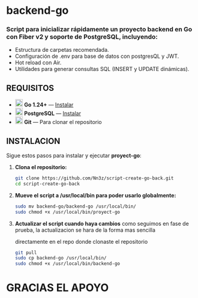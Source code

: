 # backend-go
### Script para inicializar rápidamente un proyecto backend en Go con Fiber v2 y soporte de PostgreSQL, incluyendo:
- Estructura de carpetas recomendada.
- Configuración de .env para base de datos con postgresQL y JWT.
- Hot reload con Air.
- Utilidades para generar consultas SQL (INSERT y UPDATE dinámicas).

## REQUISITOS
- <img src="https://cdn.jsdelivr.net/gh/devicons/devicon/icons/go/go-original.svg" width="20" height="20"> **Go 1.24+** — [Instalar](https://go.dev/dl/)
- <img src="https://cdn.jsdelivr.net/gh/devicons/devicon/icons/postgresql/postgresql-original.svg" width="20" height="20"> **PostgreSQL** — [Instalar](https://www.postgresql.org/download/)
- <img src="https://cdn.jsdelivr.net/gh/devicons/devicon/icons/git/git-original.svg" width="20" height="20"> **Git** — Para clonar el repositorio

## INSTALACION

Sigue estos pasos para instalar y ejecutar **proyect-go**:

1. **Clona el repositorio:**
    ```bash
    git clone https://github.com/Nn3z/script-create-go-back.git
    cd script-create-go-back
    ```

2. **Mueve el script a /usr/local/bin para poder usarlo globalmente:**  
    ```bash
    sudo mv backend-go/backend-go /usr/local/bin/
    sudo chmod +x /usr/local/bin/proyect-go
    ```

3. **Actualizar el script cuando haya cambios**
    como seguimos en fase de prueba, la actualizacion se hara de la forma mas sencilla

    directamente en el repo donde clonaste el repositorio
    ```bash
    git pull
    sudo cp backend-go /usr/local/bin/
    sudo chmod +x /usr/local/bin/backend-go
    ```



# GRACIAS EL APOYO
